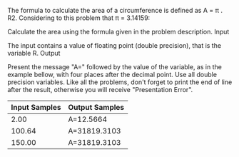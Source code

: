 

The formula to calculate the area of a circumference is defined as A = π . R2. Considering to this problem that π = 3.14159:

Calculate the area using the formula given in the problem description.
Input

The input contains a value of floating point (double precision), that is the variable R.
Output

Present the message "A=" followed by the value of the variable, as in the example bellow, with four places after the decimal point. Use all double precision variables. Like all the problems, don't forget to print the end of line after the result, otherwise you will receive "Presentation Error".

| Input Samples | Output Samples |
|---------------|----------------|
| 2.00          | A=12.5664      |
| 100.64        | A=31819.3103   |
| 150.00        | A=31819.3103   |
